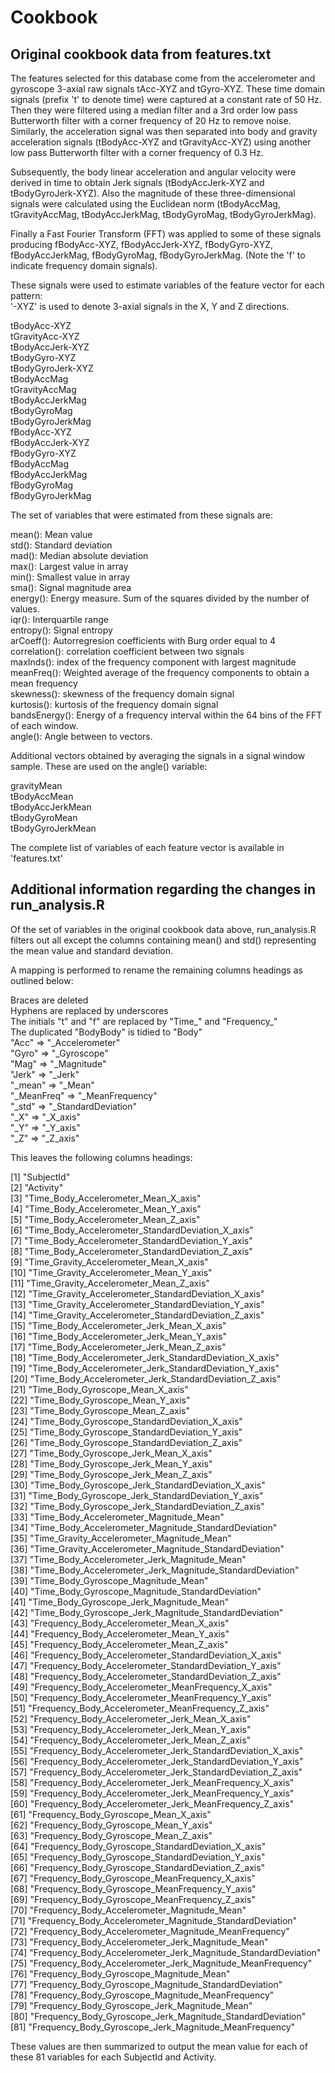 # Cookbook

## Original cookbook data from features.txt

The features selected for this database come from the accelerometer and gyroscope 3-axial raw signals tAcc-XYZ and tGyro-XYZ. These time domain signals (prefix 't' to denote time) were captured at a constant rate of 50 Hz. Then they were filtered using a median filter and a 3rd order low pass Butterworth filter with a corner frequency of 20 Hz to remove noise. Similarly, the acceleration signal was then separated into body and gravity acceleration signals (tBodyAcc-XYZ and tGravityAcc-XYZ) using another low pass Butterworth filter with a corner frequency of 0.3 Hz. 

Subsequently, the body linear acceleration and angular velocity were derived in time to obtain Jerk signals (tBodyAccJerk-XYZ and tBodyGyroJerk-XYZ). Also the magnitude of these three-dimensional signals were calculated using the Euclidean norm (tBodyAccMag, tGravityAccMag, tBodyAccJerkMag, tBodyGyroMag, tBodyGyroJerkMag). 

Finally a Fast Fourier Transform (FFT) was applied to some of these signals producing fBodyAcc-XYZ, fBodyAccJerk-XYZ, fBodyGyro-XYZ, fBodyAccJerkMag, fBodyGyroMag, fBodyGyroJerkMag. (Note the 'f' to indicate frequency domain signals). 

These signals were used to estimate variables of the feature vector for each pattern:  
'-XYZ' is used to denote 3-axial signals in the X, Y and Z directions.

tBodyAcc-XYZ  
tGravityAcc-XYZ  
tBodyAccJerk-XYZ  
tBodyGyro-XYZ  
tBodyGyroJerk-XYZ  
tBodyAccMag  
tGravityAccMag  
tBodyAccJerkMag  
tBodyGyroMag  
tBodyGyroJerkMag  
fBodyAcc-XYZ  
fBodyAccJerk-XYZ  
fBodyGyro-XYZ  
fBodyAccMag  
fBodyAccJerkMag  
fBodyGyroMag  
fBodyGyroJerkMag  

The set of variables that were estimated from these signals are: 

mean(): Mean value  
std(): Standard deviation  
mad(): Median absolute deviation   
max(): Largest value in array  
min(): Smallest value in array  
sma(): Signal magnitude area  
energy(): Energy measure. Sum of the squares divided by the number of values.   
iqr(): Interquartile range   
entropy(): Signal entropy  
arCoeff(): Autorregresion coefficients with Burg order equal to 4  
correlation(): correlation coefficient between two signals  
maxInds(): index of the frequency component with largest magnitude  
meanFreq(): Weighted average of the frequency components to obtain a mean frequency  
skewness(): skewness of the frequency domain signal   
kurtosis(): kurtosis of the frequency domain signal  
bandsEnergy(): Energy of a frequency interval within the 64 bins of the FFT of each window.  
angle(): Angle between to vectors.  

Additional vectors obtained by averaging the signals in a signal window sample. These are used on the angle() variable:

gravityMean  
tBodyAccMean  
tBodyAccJerkMean  
tBodyGyroMean  
tBodyGyroJerkMean  

The complete list of variables of each feature vector is available in 'features.txt'

## Additional information regarding the changes in run_analysis.R

Of the set of variables in the original cookbook data above, run_analysis.R filters out all except the columns containing mean() and std() representing the mean value and standard deviation.

A mapping is performed to rename the remaining columns headings as outlined below:

Braces are deleted  
Hyphens are replaced by underscores  
The initials "t" and "f" are replaced by "Time_" and "Frequency_"  
The duplicated "BodyBody" is tidied to "Body"  
"Acc" => "_Accelerometer"  
"Gyro" => "_Gyroscope"  
"Mag" => "_Magnitude"  
"Jerk" => "_Jerk"  
"_mean" => "_Mean"  
"_MeanFreq" => "_MeanFrequency"  
"_std" => "_StandardDeviation"  
"_X" => "_X_axis"  
"_Y" => "_Y_axis"  
"_Z" => "_Z_axis"  

This leaves the following columns headings:

 [1] "SubjectId"                                                    
 [2] "Activity"                                                     
 [3] "Time_Body_Accelerometer_Mean_X_axis"                          
 [4] "Time_Body_Accelerometer_Mean_Y_axis"                          
 [5] "Time_Body_Accelerometer_Mean_Z_axis"                          
 [6] "Time_Body_Accelerometer_StandardDeviation_X_axis"             
 [7] "Time_Body_Accelerometer_StandardDeviation_Y_axis"             
 [8] "Time_Body_Accelerometer_StandardDeviation_Z_axis"             
 [9] "Time_Gravity_Accelerometer_Mean_X_axis"                       
[10] "Time_Gravity_Accelerometer_Mean_Y_axis"                       
[11] "Time_Gravity_Accelerometer_Mean_Z_axis"                       
[12] "Time_Gravity_Accelerometer_StandardDeviation_X_axis"          
[13] "Time_Gravity_Accelerometer_StandardDeviation_Y_axis"          
[14] "Time_Gravity_Accelerometer_StandardDeviation_Z_axis"          
[15] "Time_Body_Accelerometer_Jerk_Mean_X_axis"                     
[16] "Time_Body_Accelerometer_Jerk_Mean_Y_axis"                     
[17] "Time_Body_Accelerometer_Jerk_Mean_Z_axis"                     
[18] "Time_Body_Accelerometer_Jerk_StandardDeviation_X_axis"        
[19] "Time_Body_Accelerometer_Jerk_StandardDeviation_Y_axis"        
[20] "Time_Body_Accelerometer_Jerk_StandardDeviation_Z_axis"        
[21] "Time_Body_Gyroscope_Mean_X_axis"                              
[22] "Time_Body_Gyroscope_Mean_Y_axis"                              
[23] "Time_Body_Gyroscope_Mean_Z_axis"                              
[24] "Time_Body_Gyroscope_StandardDeviation_X_axis"                 
[25] "Time_Body_Gyroscope_StandardDeviation_Y_axis"                 
[26] "Time_Body_Gyroscope_StandardDeviation_Z_axis"                 
[27] "Time_Body_Gyroscope_Jerk_Mean_X_axis"                         
[28] "Time_Body_Gyroscope_Jerk_Mean_Y_axis"                         
[29] "Time_Body_Gyroscope_Jerk_Mean_Z_axis"                         
[30] "Time_Body_Gyroscope_Jerk_StandardDeviation_X_axis"            
[31] "Time_Body_Gyroscope_Jerk_StandardDeviation_Y_axis"            
[32] "Time_Body_Gyroscope_Jerk_StandardDeviation_Z_axis"            
[33] "Time_Body_Accelerometer_Magnitude_Mean"                       
[34] "Time_Body_Accelerometer_Magnitude_StandardDeviation"          
[35] "Time_Gravity_Accelerometer_Magnitude_Mean"                    
[36] "Time_Gravity_Accelerometer_Magnitude_StandardDeviation"       
[37] "Time_Body_Accelerometer_Jerk_Magnitude_Mean"                  
[38] "Time_Body_Accelerometer_Jerk_Magnitude_StandardDeviation"     
[39] "Time_Body_Gyroscope_Magnitude_Mean"                           
[40] "Time_Body_Gyroscope_Magnitude_StandardDeviation"              
[41] "Time_Body_Gyroscope_Jerk_Magnitude_Mean"                      
[42] "Time_Body_Gyroscope_Jerk_Magnitude_StandardDeviation"         
[43] "Frequency_Body_Accelerometer_Mean_X_axis"                     
[44] "Frequency_Body_Accelerometer_Mean_Y_axis"                     
[45] "Frequency_Body_Accelerometer_Mean_Z_axis"                     
[46] "Frequency_Body_Accelerometer_StandardDeviation_X_axis"        
[47] "Frequency_Body_Accelerometer_StandardDeviation_Y_axis"        
[48] "Frequency_Body_Accelerometer_StandardDeviation_Z_axis"        
[49] "Frequency_Body_Accelerometer_MeanFrequency_X_axis"            
[50] "Frequency_Body_Accelerometer_MeanFrequency_Y_axis"            
[51] "Frequency_Body_Accelerometer_MeanFrequency_Z_axis"            
[52] "Frequency_Body_Accelerometer_Jerk_Mean_X_axis"                
[53] "Frequency_Body_Accelerometer_Jerk_Mean_Y_axis"                
[54] "Frequency_Body_Accelerometer_Jerk_Mean_Z_axis"                
[55] "Frequency_Body_Accelerometer_Jerk_StandardDeviation_X_axis"   
[56] "Frequency_Body_Accelerometer_Jerk_StandardDeviation_Y_axis"   
[57] "Frequency_Body_Accelerometer_Jerk_StandardDeviation_Z_axis"   
[58] "Frequency_Body_Accelerometer_Jerk_MeanFrequency_X_axis"       
[59] "Frequency_Body_Accelerometer_Jerk_MeanFrequency_Y_axis"       
[60] "Frequency_Body_Accelerometer_Jerk_MeanFrequency_Z_axis"       
[61] "Frequency_Body_Gyroscope_Mean_X_axis"                         
[62] "Frequency_Body_Gyroscope_Mean_Y_axis"                         
[63] "Frequency_Body_Gyroscope_Mean_Z_axis"                         
[64] "Frequency_Body_Gyroscope_StandardDeviation_X_axis"            
[65] "Frequency_Body_Gyroscope_StandardDeviation_Y_axis"            
[66] "Frequency_Body_Gyroscope_StandardDeviation_Z_axis"            
[67] "Frequency_Body_Gyroscope_MeanFrequency_X_axis"                
[68] "Frequency_Body_Gyroscope_MeanFrequency_Y_axis"                
[69] "Frequency_Body_Gyroscope_MeanFrequency_Z_axis"                
[70] "Frequency_Body_Accelerometer_Magnitude_Mean"                  
[71] "Frequency_Body_Accelerometer_Magnitude_StandardDeviation"     
[72] "Frequency_Body_Accelerometer_Magnitude_MeanFrequency"         
[73] "Frequency_Body_Accelerometer_Jerk_Magnitude_Mean"             
[74] "Frequency_Body_Accelerometer_Jerk_Magnitude_StandardDeviation"
[75] "Frequency_Body_Accelerometer_Jerk_Magnitude_MeanFrequency"    
[76] "Frequency_Body_Gyroscope_Magnitude_Mean"                      
[77] "Frequency_Body_Gyroscope_Magnitude_StandardDeviation"         
[78] "Frequency_Body_Gyroscope_Magnitude_MeanFrequency"             
[79] "Frequency_Body_Gyroscope_Jerk_Magnitude_Mean"                 
[80] "Frequency_Body_Gyroscope_Jerk_Magnitude_StandardDeviation"    
[81] "Frequency_Body_Gyroscope_Jerk_Magnitude_MeanFrequency"

These values are then summarized to output the mean value for each of these 81 variables for each SubjectId and Activity.
